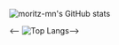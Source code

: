 ![moritz-mn's GitHub stats](https://github-readme-stats.vercel.app/api?username=moritz-mn&count_private=true&show_icons=true&theme=onedark)

<-- ![Top Langs](https://github-readme-stats.vercel.app/api/top-langs/?username=moritz-mn&theme=onedark)-->
